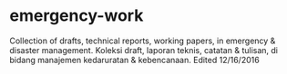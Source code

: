 # emergency-work
Collection of drafts, technical reports, working papers, in emergency &amp; disaster management. Koleksi draft, laporan teknis, catatan &amp; tulisan, di bidang manajemen kedaruratan &amp; kebencanaan.
Edited 12/16/2016